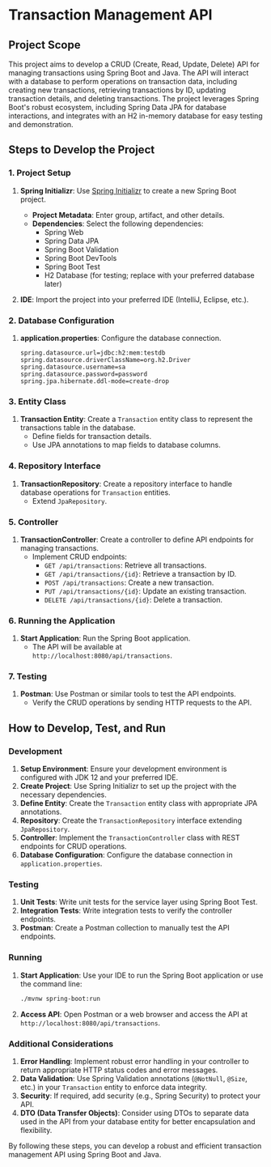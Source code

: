 # Transaction Management API

## Project Scope

This project aims to develop a CRUD (Create, Read, Update, Delete) API for managing transactions using Spring Boot and Java. The API will interact with a database to perform operations on transaction data, including creating new transactions, retrieving transactions by ID, updating transaction details, and deleting transactions. The project leverages Spring Boot's robust ecosystem, including Spring Data JPA for database interactions, and integrates with an H2 in-memory database for easy testing and demonstration.

## Steps to Develop the Project

### 1. Project Setup

1. **Spring Initializr**: Use [Spring Initializr](https://start.spring.io/) to create a new Spring Boot project.
    - **Project Metadata**: Enter group, artifact, and other details.
    - **Dependencies**: Select the following dependencies:
        - Spring Web
        - Spring Data JPA
        - Spring Boot Validation
        - Spring Boot DevTools
        - Spring Boot Test
        - H2 Database (for testing; replace with your preferred database later)

2. **IDE**: Import the project into your preferred IDE (IntelliJ, Eclipse, etc.).

### 2. Database Configuration

1. **application.properties**: Configure the database connection.
   ```properties
   spring.datasource.url=jdbc:h2:mem:testdb
   spring.datasource.driverClassName=org.h2.Driver
   spring.datasource.username=sa
   spring.datasource.password=password
   spring.jpa.hibernate.ddl-mode=create-drop 
   ```

### 3. Entity Class

1. **Transaction Entity**: Create a `Transaction` entity class to represent the transactions table in the database.
    - Define fields for transaction details.
    - Use JPA annotations to map fields to database columns.

### 4. Repository Interface

1. **TransactionRepository**: Create a repository interface to handle database operations for `Transaction` entities.
    - Extend `JpaRepository`.

### 5. Controller

1. **TransactionController**: Create a controller to define API endpoints for managing transactions.
    - Implement CRUD endpoints:
        - `GET /api/transactions`: Retrieve all transactions.
        - `GET /api/transactions/{id}`: Retrieve a transaction by ID.
        - `POST /api/transactions`: Create a new transaction.
        - `PUT /api/transactions/{id}`: Update an existing transaction.
        - `DELETE /api/transactions/{id}`: Delete a transaction.

### 6. Running the Application

1. **Start Application**: Run the Spring Boot application.
    - The API will be available at `http://localhost:8080/api/transactions`.

### 7. Testing

1. **Postman**: Use Postman or similar tools to test the API endpoints.
    - Verify the CRUD operations by sending HTTP requests to the API.

## How to Develop, Test, and Run

### Development

1. **Setup Environment**: Ensure your development environment is configured with JDK 12 and your preferred IDE.
2. **Create Project**: Use Spring Initializr to set up the project with the necessary dependencies.
3. **Define Entity**: Create the `Transaction` entity class with appropriate JPA annotations.
4. **Repository**: Create the `TransactionRepository` interface extending `JpaRepository`.
5. **Controller**: Implement the `TransactionController` class with REST endpoints for CRUD operations.
6. **Database Configuration**: Configure the database connection in `application.properties`.

### Testing

1. **Unit Tests**: Write unit tests for the service layer using Spring Boot Test.
2. **Integration Tests**: Write integration tests to verify the controller endpoints.
3. **Postman**: Create a Postman collection to manually test the API endpoints.

### Running

1. **Start Application**: Use your IDE to run the Spring Boot application or use the command line:
   ```bash
   ./mvnw spring-boot:run
   ```
2. **Access API**: Open Postman or a web browser and access the API at `http://localhost:8080/api/transactions`.

### Additional Considerations

1. **Error Handling**: Implement robust error handling in your controller to return appropriate HTTP status codes and error messages.
2. **Data Validation**: Use Spring Validation annotations (`@NotNull`, `@Size`, etc.) in your `Transaction` entity to enforce data integrity.
3. **Security**: If required, add security (e.g., Spring Security) to protect your API.
4. **DTO (Data Transfer Objects)**: Consider using DTOs to separate data used in the API from your database entity for better encapsulation and flexibility.

By following these steps, you can develop a robust and efficient transaction management API using Spring Boot and Java.
